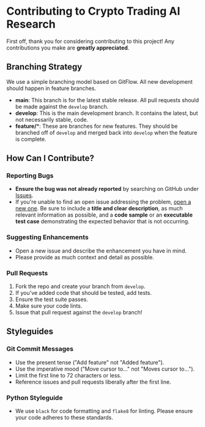 # Contributing to Crypto Trading AI Research

First off, thank you for considering contributing to this project! Any contributions you make are **greatly appreciated**.

## Branching Strategy

We use a simple branching model based on GitFlow. All new development should happen in feature branches.

- **main**: This branch is for the latest stable release. All pull requests should be made against the `develop` branch.
- **develop**: This is the main development branch. It contains the latest, but not necessarily stable, code.
- **feature/***: These are branches for new features. They should be branched off of `develop` and merged back into `develop` when the feature is complete.

## How Can I Contribute?

### Reporting Bugs

- **Ensure the bug was not already reported** by searching on GitHub under [Issues](https://github.com/your-repo/issues).
- If you're unable to find an open issue addressing the problem, [open a new one](https://github.com/your-repo/issues/new). Be sure to include a **title and clear description**, as much relevant information as possible, and a **code sample** or an **executable test case** demonstrating the expected behavior that is not occurring.

### Suggesting Enhancements

- Open a new issue and describe the enhancement you have in mind.
- Please provide as much context and detail as possible.

### Pull Requests

1.  Fork the repo and create your branch from `develop`.
2.  If you've added code that should be tested, add tests.
3.  Ensure the test suite passes.
4.  Make sure your code lints.
5.  Issue that pull request against the `develop` branch!

## Styleguides

### Git Commit Messages

- Use the present tense ("Add feature" not "Added feature").
- Use the imperative mood ("Move cursor to..." not "Moves cursor to...").
- Limit the first line to 72 characters or less.
- Reference issues and pull requests liberally after the first line.

### Python Styleguide

- We use `black` for code formatting and `flake8` for linting. Please ensure your code adheres to these standards.
